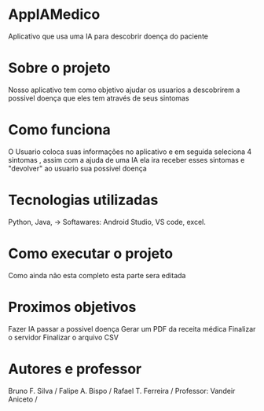 # AppIAMedico
Aplicativo que usa uma IA para descobrir doença do paciente

# Sobre o projeto
Nosso aplicativo tem como objetivo ajudar os usuarios a descobrirem a possivel doença que eles tem através de seus sintomas

# Como funciona
O Usuario coloca suas informações no aplicativo e em seguida seleciona 4 sintomas , assim com a ajuda de uma IA ela ira receber esses sintomas e "devolver" ao usuario sua possivel doença

# Tecnologias utilizadas
Python, Java, -> Softawares: Android Studio, VS code, excel.

# Como executar o projeto
Como ainda não esta completo esta parte sera editada

# Proximos objetivos
Fazer IA passar a possivel doença
Gerar um PDF da receita médica
Finalizar o servidor
Finalizar o arquivo CSV

# Autores e professor
Bruno F. Silva /
Falipe A. Bispo  / 
Rafael T. Ferreira /
Professor: Vandeir Aniceto /

